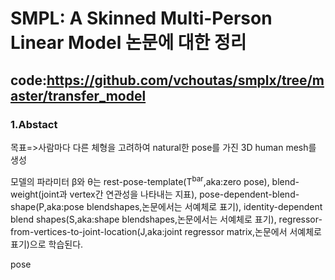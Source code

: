 # SMPL: A Skinned Multi-Person Linear Model 논문에 대한 정리
## code:https://github.com/vchoutas/smplx/tree/master/transfer_model

### 1.Abstact

목표=>사람마다 다른 체형을 고려하여 natural한 pose를 가진 3D human mesh를 생성

모델의 파라미터 &beta;와 &theta;는 rest-pose-template(T<sup>bar</sup>,aka:zero pose), blend-weight(joint과 vertex간 연관성을 나타내는 지표),
pose-dependent-blend-shape(P,aka:pose blendshapes,논문에서는 서예체로 표기),
identity-dependent blend shapes(S,aka:shape blendshapes,논문에서는 서예체로 표기),
regressor-from-vertices-to-joint-location(J,aka:joint regressor matrix,논문에서 서예체로 표기)으로 학습된다.

pose

